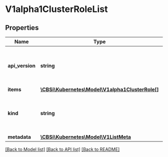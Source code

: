 # V1alpha1ClusterRoleList

## Properties
Name | Type | Description | Notes
------------ | ------------- | ------------- | -------------
**api_version** | **string** | APIVersion defines the versioned schema of this representation of an object. Servers should convert recognized schemas to the latest internal value, and may reject unrecognized values. More info: https://git.k8s.io/community/contributors/devel/api-conventions.md#resources | [optional] 
**items** | [**\CBSi\Kubernetes\Model\V1alpha1ClusterRole[]**](V1alpha1ClusterRole.md) | Items is a list of ClusterRoles | 
**kind** | **string** | Kind is a string value representing the REST resource this object represents. Servers may infer this from the endpoint the client submits requests to. Cannot be updated. In CamelCase. More info: https://git.k8s.io/community/contributors/devel/api-conventions.md#types-kinds | [optional] 
**metadata** | [**\CBSi\Kubernetes\Model\V1ListMeta**](V1ListMeta.md) | Standard object&#39;s metadata. | [optional] 

[[Back to Model list]](../README.md#documentation-for-models) [[Back to API list]](../README.md#documentation-for-api-endpoints) [[Back to README]](../README.md)


